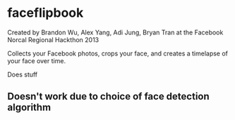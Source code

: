 faceflipbook
============

Created by Brandon Wu, Alex Yang, Adi Jung, Bryan Tran at the Facebook Norcal Regional Hackthon 2013

Collects your Facebook photos, crops your face, and creates a timelapse of your face over time.

Does stuff

**Doesn't work due to choice of face detection algorithm**
----------------
